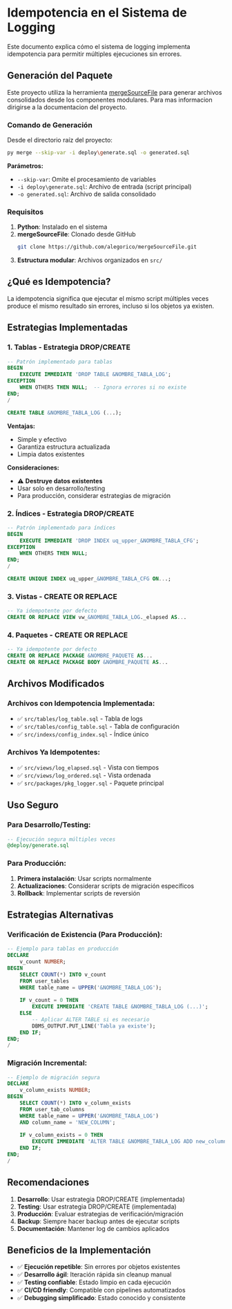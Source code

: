 # Idempotencia en el Sistema de Logging

Este documento explica cómo el sistema de logging implementa idempotencia para permitir múltiples ejecuciones sin errores.

## Generación del Paquete

Este proyecto utiliza la herramienta [mergeSourceFile](https://github.com/alegorico/mergeSourceFile) para generar archivos consolidados desde los componentes modulares. Para mas informacion dirigirse a la documentacion del proyecto.

### Comando de Generación

Desde el directorio raíz del proyecto:

```bash
py merge --skip-var -i deploy\generate.sql -o generated.sql
```

**Parámetros:**
- `--skip-var`: Omite el procesamiento de variables
- `-i deploy\generate.sql`: Archivo de entrada (script principal)
- `-o generated.sql`: Archivo de salida consolidado

### Requisitos

1. **Python**: Instalado en el sistema
2. **mergeSourceFile**: Clonado desde GitHub
   ```bash
   git clone https://github.com/alegorico/mergeSourceFile.git
   ```
3. **Estructura modular**: Archivos organizados en `src/`

## ¿Qué es Idempotencia?

La idempotencia significa que ejecutar el mismo script múltiples veces produce el mismo resultado sin errores, incluso si los objetos ya existen.

## Estrategias Implementadas

### 1. **Tablas** - Estrategia DROP/CREATE

```sql
-- Patrón implementado para tablas
BEGIN
    EXECUTE IMMEDIATE 'DROP TABLE &NOMBRE_TABLA_LOG';
EXCEPTION
    WHEN OTHERS THEN NULL;  -- Ignora errores si no existe
END;
/

CREATE TABLE &NOMBRE_TABLA_LOG (...);
```

**Ventajas:**
- Simple y efectivo
- Garantiza estructura actualizada
- Limpia datos existentes

**Consideraciones:**
- ⚠️ **Destruye datos existentes**
- Usar solo en desarrollo/testing
- Para producción, considerar estrategias de migración

### 2. **Índices** - Estrategia DROP/CREATE

```sql
-- Patrón implementado para índices
BEGIN
    EXECUTE IMMEDIATE 'DROP INDEX uq_upper_&NOMBRE_TABLA_CFG';
EXCEPTION
    WHEN OTHERS THEN NULL;
END;
/

CREATE UNIQUE INDEX uq_upper_&NOMBRE_TABLA_CFG ON...;
```

### 3. **Vistas** - CREATE OR REPLACE

```sql
-- Ya idempotente por defecto
CREATE OR REPLACE VIEW vw_&NOMBRE_TABLA_LOG._elapsed AS...
```

### 4. **Paquetes** - CREATE OR REPLACE

```sql
-- Ya idempotente por defecto
CREATE OR REPLACE PACKAGE &NOMBRE_PAQUETE AS...
CREATE OR REPLACE PACKAGE BODY &NOMBRE_PAQUETE AS...
```

## Archivos Modificados

### Archivos con Idempotencia Implementada:
- ✅ `src/tables/log_table.sql` - Tabla de logs
- ✅ `src/tables/config_table.sql` - Tabla de configuración  
- ✅ `src/indexs/config_index.sql` - Índice único

### Archivos Ya Idempotentes:
- ✅ `src/views/log_elapsed.sql` - Vista con tiempos
- ✅ `src/views/log_ordered.sql` - Vista ordenada
- ✅ `src/packages/pkg_logger.sql` - Paquete principal

## Uso Seguro

### Para Desarrollo/Testing:
```sql
-- Ejecución segura múltiples veces
@deploy/generate.sql
```

### Para Producción:
1. **Primera instalación**: Usar scripts normalmente
2. **Actualizaciones**: Considerar scripts de migración específicos
3. **Rollback**: Implementar scripts de reversión

## Estrategias Alternativas

### Verificación de Existencia (Para Producción):
```sql
-- Ejemplo para tablas en producción
DECLARE
    v_count NUMBER;
BEGIN
    SELECT COUNT(*) INTO v_count 
    FROM user_tables 
    WHERE table_name = UPPER('&NOMBRE_TABLA_LOG');
    
    IF v_count = 0 THEN
        EXECUTE IMMEDIATE 'CREATE TABLE &NOMBRE_TABLA_LOG (...)';
    ELSE
        -- Aplicar ALTER TABLE si es necesario
        DBMS_OUTPUT.PUT_LINE('Tabla ya existe');
    END IF;
END;
/
```

### Migración Incremental:
```sql
-- Ejemplo de migración segura
DECLARE
    v_column_exists NUMBER;
BEGIN
    SELECT COUNT(*) INTO v_column_exists
    FROM user_tab_columns
    WHERE table_name = UPPER('&NOMBRE_TABLA_LOG')
    AND column_name = 'NEW_COLUMN';
    
    IF v_column_exists = 0 THEN
        EXECUTE IMMEDIATE 'ALTER TABLE &NOMBRE_TABLA_LOG ADD new_column VARCHAR2(100)';
    END IF;
END;
/
```

## Recomendaciones

1. **Desarrollo**: Usar estrategia DROP/CREATE (implementada)
2. **Testing**: Usar estrategia DROP/CREATE (implementada)  
3. **Producción**: Evaluar estrategias de verificación/migración
4. **Backup**: Siempre hacer backup antes de ejecutar scripts
5. **Documentación**: Mantener log de cambios aplicados

## Beneficios de la Implementación

- ✅ **Ejecución repetible**: Sin errores por objetos existentes
- ✅ **Desarrollo ágil**: Iteración rápida sin cleanup manual
- ✅ **Testing confiable**: Estado limpio en cada ejecución
- ✅ **CI/CD friendly**: Compatible con pipelines automatizados
- ✅ **Debugging simplificado**: Estado conocido y consistente